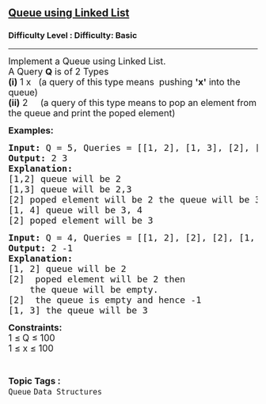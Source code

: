 <h2><a href="https://www.geeksforgeeks.org/problems/implement-queue-using-linked-list/1?utm_source=geeksforgeeks&utm_medium=ml_article_practice_tab&utm_campaign=article_practice_tab">Queue using Linked List</a></h2><h3>Difficulty Level : Difficulty: Basic</h3><hr><div class="problems_problem_content__Xm_eO"><p><span style="font-size: 18px;">Implement a Queue using Linked List.&nbsp;<br>A Query&nbsp;<strong>Q</strong>&nbsp;is of 2 Types<br><strong>(i)</strong>&nbsp;1 x&nbsp; &nbsp;(a query of this type means&nbsp;&nbsp;pushing&nbsp;<strong>'x'</strong>&nbsp;into the queue)<br><strong>(ii)</strong>&nbsp;2 &nbsp; &nbsp; (a query of this type means to pop an element from the queue and print the poped element)</span></p>
<p><span style="font-size: 18px;"><strong>Examples:</strong></span></p>
<pre><span style="font-size: 18px;"><strong>Input: </strong>Q = 5, Queries = [[1, 2], [1, 3], [2], [1, 4], [2]]<br><strong>Output: </strong>2 3&nbsp;<strong><br>Explanation: <br></strong>[1,2] queue will be 2<br>[1,3] queue will be 2,3<br>[2] poped element will be 2 the queue will be 3<br>[1, 4] queue will be 3, 4<br>[2] poped element will be 3 </span></pre>
<pre><span style="font-size: 18px;"><strong>Input: </strong>Q = 4, Queries = [[1, 2], [2], [2], [1, 3]]
<strong>Output: </strong>2 -1<strong>
Explanation:</strong>
[1, 2] queue will be 2
[2] &nbsp;poped element will be 2 then
&nbsp;   the queue will be empty.&nbsp;
[2] &nbsp;the queue is empty and hence -1
[1, 3] the queue will be 3</span>
</pre>
<p><span style="font-size: 18px;"><strong>Constraints:</strong><br>1 ≤<strong>&nbsp;</strong>Q ≤ 100<br>1 ≤ x ≤ 100</span></p></div><br><p><span style=font-size:18px><strong>Topic Tags : </strong><br><code>Queue</code>&nbsp;<code>Data Structures</code>&nbsp;